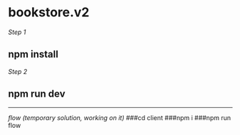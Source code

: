 # bookstore.v2

*Step 1*
## npm install

*Step 2*
## npm run dev


--------------

*flow (temporary solution, working on it)*
###cd client
###npm i
###npm run flow
